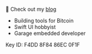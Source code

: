 🦀 Check out my [blog](https://robnetzke.com)

- Building tools for Bitcoin
- Swift UI hobbyist
- Garage embedded developer

Key ID: F4DD 8F84 86EC 0F1F

